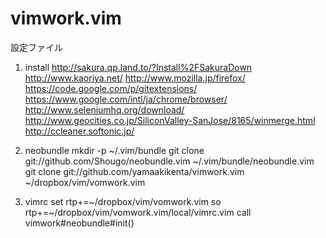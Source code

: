 vimwork.vim
===========
設定ファイル

1. install
http://sakura.qp.land.to/?Install%2FSakuraDown
http://www.kaoriya.net/
http://www.mozilla.jp/firefox/
https://code.google.com/p/gitextensions/
https://www.google.com/intl/ja/chrome/browser/
http://www.seleniumhq.org/download/
http://www.geocities.co.jp/SiliconValley-SanJose/8165/winmerge.html
http://ccleaner.softonic.jp/

2. neobundle
mkdir -p ~/.vim/bundle
git clone git://github.com/Shougo/neobundle.vim ~/.vim/bundle/neobundle.vim
git clone git://github.com/yamaakikenta/vimwork.vim ~/dropbox/vim/vomwork.vim

3. vimrc
set rtp+=~/dropbox/vim/vomwork.vim
so rtp+=~/dropbox/vim/vomwork.vim/local/vimrc.vim
call vimwork#neobundle#init()

